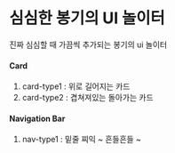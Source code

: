 # 심심한 봉기의 UI 놀이터

진짜 심심할 때 가끔씩 추가되는 봉기의 ui 놀이터

#### Card

1. card-type1 : 위로 길어지는 카드
2. card-type2 : 겹쳐져있는 돌아가는 카드

#### Navigation Bar

1. nav-type1 : 밑줄 찌익 ~ 흔들흔들 ~
